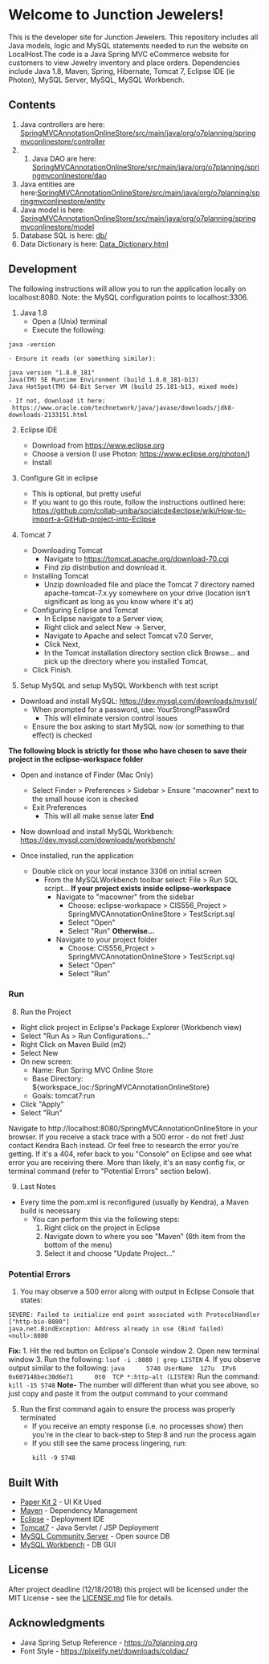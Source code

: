 # Welcome to Junction Jewelers!
This is the developer site for Junction Jewelers. This repository includes all Java models, logic and MySQL statements needed to run the website on LocalHost.The code is a Java Spring MVC eCommerce website for customers to view Jewelry inventory and place orders. Dependencies include Java 1.8, Maven, Spring, Hibernate, Tomcat 7, Eclipse IDE (ie Photon), MySQL Server, MySQL, MySQL Workbench.

## Contents
1. Java controllers are here: [SpringMVCAnnotationOnlineStore/src/main/java/org/o7planning/springmvconlinestore/controller](SpringMVCAnnotationOnlineStore/src/main/java/org/o7planning/springmvconlinestore/controller/)
1. 1. Java DAO are here: [SpringMVCAnnotationOnlineStore/src/main/java/org/o7planning/springmvconlinestore/dao](SpringMVCAnnotationOnlineStore/src/main/java/org/o7planning/springmvconlinestore/dao/)
1. Java entities are here:[SpringMVCAnnotationOnlineStore/src/main/java/org/o7planning/springmvconlinestore/entity](SpringMVCAnnotationOnlineStore/src/main/java/org/o7planning/springmvconlinestore/entity/)
1. Java model is here: [SpringMVCAnnotationOnlineStore/src/main/java/org/o7planning/springmvconlinestore/model](SpringMVCAnnotationOnlineStore/src/main/java/org/o7planning/springmvconlinestore/model/)
1. Database SQL is here: [db/](db)
1. Data Dictionary is here: [Data_Dictionary.html](Data_Dictionary.html)

## Development

The following instructions will allow you to run the application locally on localhost:8080.
Note: the MySQL configuration points to localhost:3306.

1. Java 1.8
    - Open a (Unix) terminal
    - Execute the following:
```
java -version
```
    - Ensure it reads (or something similar):
```    
java version "1.8.0_181"
Java(TM) SE Runtime Environment (build 1.8.0_181-b13)
Java HotSpot(TM) 64-Bit Server VM (build 25.181-b13, mixed mode)
```
    - If not, download it here:
     https://www.oracle.com/technetwork/java/javase/downloads/jdk8-downloads-2133151.html

2. Eclipse IDE
    - Download from https://www.eclipse.org
    - Choose a version (I use Photon: https://www.eclipse.org/photon/)
    - Install

3. Configure Git in eclipse
    - This is optional, but pretty useful
    - If you want to go this route, follow the instructions outlined here: https://github.com/collab-uniba/socialcde4eclipse/wiki/How-to-import-a-GitHub-project-into-Eclipse

4. Tomcat 7
    - Downloading Tomcat
      - Navigate to https://tomcat.apache.org/download-70.cgi
      - Find zip distribution and download it.
    - Installing Tomcat
      - Unzip downloaded file and place the Tomcat 7 directory named apache-tomcat-7.x.yy somewhere on your drive (location isn't significant as long as you know where it's at)
    - Configuring Eclipse and Tomcat
      - In Eclipse navigate to a Server view,
      - Right click and select New -> Server,
      - Navigate to Apache and select Tomcat v7.0 Server,
      - Click Next,
      - In the Tomcat installation directory section click Browse... and pick up the directory where you installed Tomcat,
    - Click Finish.

5. Setup MySQL and setup MySQL Workbench with test script
  - Download and install MySQL: https://dev.mysql.com/downloads/mysql/
    - When prompted for a password, use: YourStrong!Passw0rd
      - This will eliminate version control issues
    - Ensure the box asking to start MySQL now (or something to that effect) is checked

**The following block is strictly for those who have chosen to save their project in the eclipse-workspace folder**    
  - Open and instance of Finder (Mac Only)
    - Select Finder > Preferences > Sidebar > Ensure "macowner" next to the small house icon is checked
    - Exit Preferences
      - This will all make sense later
**End**

  - Now download and install MySQL Workbench: https://dev.mysql.com/downloads/workbench/
  - Once installed, run the application
    - Double click on your local instance 3306 on initial screen
      - From the MySQLWorkbench toolbar select: File > Run SQL script...
**If your project exists inside eclipse-workspace**
        - Navigate to "macowner" from the sidebar
          - Choose: eclipse-workspace > CIS556_Project > SpringMVCAnnotationOnlineStore > TestScript.sql
          - Select "Open"
          - Select "Run"
**Otherwise...**
        - Navigate to your project folder
          - Choose: CIS556_Project > SpringMVCAnnotationOnlineStore > TestScript.sql
          - Select "Open"
          - Select "Run"

### Run

8. Run the Project
  - Right click project in Eclipse's Package Explorer (Workbench view)
  - Select "Run As > Run Configurations..."
  - Right Click on Maven Build (m2)
  - Select New
  - On new screen:
    - Name: Run Spring MVC Online Store
    - Base Directory: ${workspace_loc:/SpringMVCAnnotationOnlineStore}
    - Goals: tomcat7:run
  - Click "Apply"
  - Select "Run"

Navigate to http://localhost:8080/SpringMVCAnnotationOnlineStore in your browser.
If you receive a stack trace with a 500 error - do not fret! Just contact Kendra Bach instead.
Or feel free to research the error you're getting. If it's a 404, refer back to you "Console" on Eclipse and see what error you are receiving there. More than likely, it's an easy config fix, or terminal command (refer to "Potential Errors" section below).

9. Last Notes
  - Every time the pom.xml is reconfigured (usually by Kendra), a Maven build is necessary
    - You can perform this via the following steps:
      1. Right click on the project in Eclipse
      2. Navigate down to where you see "Maven" (6th item from the bottom of the menu)
      3. Select it and choose "Update Project..."

### Potential Errors

1. You may observe a 500 error along with output in Eclipse Console that states:
```
SEVERE: Failed to initialize end point associated with ProtocolHandler ["http-bio-8080"]
java.net.BindException: Address already in use (Bind failed) <null>:8080
```
  **Fix:**
    1. Hit the red button on Eclipse's Console window
    2. Open new terminal window
    3. Run the following:
    ```
    lsof -i :8080 | grep LISTEN
    ```
    4. If you observe output similar to the following:
    ```
    java      5748 UserName  127u  IPv6 0x607148bec30d6e71      0t0  TCP *:http-alt (LISTEN)
    ```
    Run the command:
    ```
    kill -15 5748
    ```
    **Note-** The number will different than what you see above, so just copy and paste it from the output command to your command

   5. Run the first command again to ensure the process was properly terminated
        - If you receive an empty response (i.e. no processes show) then you're in the clear to back-step to Step 8 and run the process again
        - If you still see the same process lingering, run:
          ```
          kill -9 5748
          ```


## Built With

* [Paper Kit 2](https://demos.creative-tim.com/paper-kit-2/index.html) - UI Kit Used
* [Maven](https://maven.apache.org/) - Dependency Management
* [Eclipse](https://www.eclipse.org) - Deployment IDE
* [Tomcat7](https://tomcat.apache.org) - Java Servlet / JSP Deployment
* [MySQL Community Server](https://dev.mysql.com/downloads/mysql/) - Open source DB
* [MySQL Workbench](https://dev.mysql.com/downloads/workbench/) - DB GUI

## License

After project deadline (12/18/2018) this project will be licensed under the MIT License - see the [LICENSE.md](LICENSE.md) file for details.

## Acknowledgments

* Java Spring Setup Reference - https://o7planning.org
* Font Style - https://pixelify.net/downloads/coldiac/
